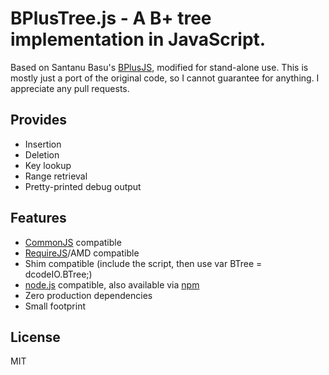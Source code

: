 BPlusTree.js - A B+ tree implementation in JavaScript.
======================================================
Based on Santanu Basu's [BPlusJS](https://github.com/santanubasu/BPlusJS), modified for stand-alone use. This is mostly
just a port of the original code, so I cannot guarantee for anything. I appreciate any pull requests.

Provides
--------
* Insertion
* Deletion
* Key lookup
* Range retrieval
* Pretty-printed debug output

Features
--------
* [CommonJS](http://www.commonjs.org/) compatible
* [RequireJS](http://requirejs.org/)/AMD compatible
* Shim compatible (include the script, then use var BTree = dcodeIO.BTree;)
* [node.js](http://nodejs.org) compatible, also available via [npm](https://npmjs.org/package/btreejs)
* Zero production dependencies
* Small footprint

License
-------
MIT
